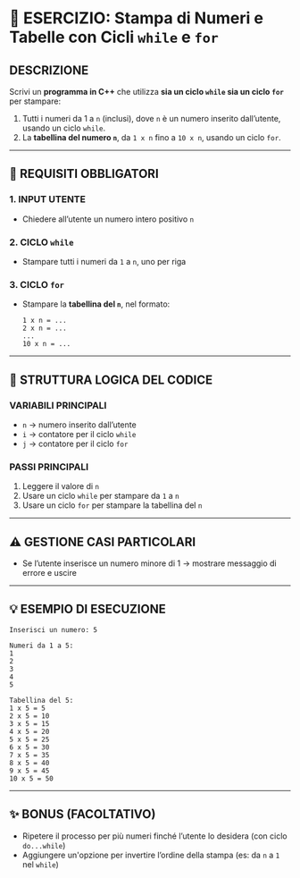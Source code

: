 # 🔁 ESERCIZIO: Stampa di Numeri e Tabelle con Cicli `while` e `for`

## DESCRIZIONE  
Scrivi un **programma in C++** che utilizza **sia un ciclo `while` sia un ciclo `for`** per stampare:

1. Tutti i numeri da 1 a `n` (inclusi), dove `n` è un numero inserito dall’utente, usando un ciclo `while`.
2. La **tabellina del numero `n`**, da `1 x n` fino a `10 x n`, usando un ciclo `for`.

---

## 📌 REQUISITI OBBLIGATORI

### 1. INPUT UTENTE
- Chiedere all’utente un numero intero positivo `n`

### 2. CICLO `while`
- Stampare tutti i numeri da `1` a `n`, uno per riga

### 3. CICLO `for`
- Stampare la **tabellina del `n`**, nel formato:
  ```
  1 x n = ...
  2 x n = ...
  ...
  10 x n = ...
  ```

---

## 🔁 STRUTTURA LOGICA DEL CODICE

### VARIABILI PRINCIPALI
- `n` → numero inserito dall’utente
- `i` → contatore per il ciclo `while`
- `j` → contatore per il ciclo `for`

### PASSI PRINCIPALI
1. Leggere il valore di `n`
2. Usare un ciclo `while` per stampare da `1` a `n`
3. Usare un ciclo `for` per stampare la tabellina del `n`

---

## ⚠️ GESTIONE CASI PARTICOLARI

- Se l’utente inserisce un numero minore di 1 → mostrare messaggio di errore e uscire

---

## 💡 ESEMPIO DI ESECUZIONE
```
Inserisci un numero: 5

Numeri da 1 a 5:
1
2
3
4
5

Tabellina del 5:
1 x 5 = 5
2 x 5 = 10
3 x 5 = 15
4 x 5 = 20
5 x 5 = 25
6 x 5 = 30
7 x 5 = 35
8 x 5 = 40
9 x 5 = 45
10 x 5 = 50
```

---

## ✨ BONUS (FACOLTATIVO)

- Ripetere il processo per più numeri finché l’utente lo desidera (con ciclo `do...while`)
- Aggiungere un'opzione per invertire l’ordine della stampa (es: da `n` a `1` nel `while`)

